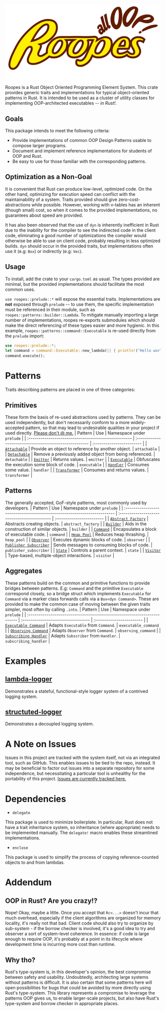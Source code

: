 ![roopes project logo](promo/Logo.svg)

Roopes is a Rust Object Oriented Programming Element System.
This crate provides generic traits and implementations for typical object-oriented patterns in Rust.
It is intended to be used as a cluster of utility classes for implementing OOP-architected executables -- *in Rust!*.

## Goals
This package intends to meet the following criteria:

- Provide implementations of common OOP Design Patterns usable to compose larger programs.
- Document and implement reference implementations for students of OOP and Rust.
- Be easy to use for those familiar with the corresponding patterns.

## Optimization as a Non-Goal
It is convenient that Rust can produce low-level, optimized code.
On the other hand, optimizing for execution speed can conflict with the maintainability of a system.
Traits provided should give zero-cost-abstractions while possible.
However, working with v-tables has an inherent (though small) cost, so when it comes to the provided implementations, no guarantees about speed are provided.

It has also been observed that the use of `dyn` is inherently inefficient in Rust due to the inability for the compiler to see the indirected code in the client code, eliminating a good number of optimizations the compiler would otherwise be able to use on client code, probably resulting in less optimized builds.
`dyn` should occur in the provided traits, but implementations often use it (e.g: `Box`) or indirectly (e.g: `Vec`).

## Usage
To install, add the crate to your `cargo.toml` as usual.
The types provided are minimal, but the provided implementations should facilitate the most common uses.

`use roopes::prelude::*` will expose the essential traits.
Implementations are **not** exposed through `prelude` -- to use them, the specific implementation must be referenced in their module, such as `roopes::patterns::builder::Lambda`.
To mitigate manually importing a large number of implementations, roopes re-exports submodules which should make the direct referencing of these types easier and more hygienic.
In this example, `roopes::patterns::command::Executable` is re-used directly from the `prelude` import:
``` rust
use roopes::prelude::*;
let command = command::Executable::new_lambda(|| { println!("Hello world!"); }.into());
command.execute();
```

# Patterns
Traits describing patterns are placed in one of three categories:

## Primitives
These form the basis of re-used abstractions used by patterns.
They can be used independently, but don't necessarily conform to a more widely-accepted pattern, so that may lead to undesirable qualities in your project if used directly.
[Please don't @ me.](https://en.wikipedia.org/wiki/Greenspun%27s_tenth_rule)
| Pattern                                               | Use                                                     | Namespace under `prelude` |
| :---------------------------------------------------- | :------------------------------------------------------ | :------------------------ |
| [`Attachable`](./roopes_primitives/src/attachable/)   | Provide an object to reference by another object.       | `attachable`              |
| [`Detachable`](./roopes_primitives/src/detachable/)   | Remove a previously added object from being referenced. | `detachable`              |
| [`Emitter`](./roopes_primitives/src/emitter/)         | Returns values.                                         | `emitter`                 |
| [`Executable`](./roopes_primitives/src/executable/)   | Obfuscates the execution some block of code.            | `executable`              |
| [`Handler`](./roopes_primitives/src/handler/)         | Consumes some value.                                    | `handler`                 |
| [`Transformer`](./roopes_primitives/src/transformer/) | Consumes and returns values.                            | `transformer`             |

## Patterns
The generally accepted, GoF-style patterns, most commonly used by developers.
| Pattern                                                                   | Use                                          | Namespace under `prelude` |
| :------------------------------------------------------------------------ | :------------------------------------------- | :------------------------ |
| [`Abstract Factory`](./roopes_lib/src/patterns/abstract_factory/)         | Abstracts creating objects.                  | `abstract_factory`        |
| [`Builder`](./ropes_derive/src/builder/)                                  | Aids in the construction of similar objects. | `builder`                 |
| [`Command`](./roopes_lib/src/patterns/command/)                           | Encapsulates a block of executable code.     | `command`                 |
| [`Heap Pool`](./roopes_lib/src/patterns/heap_pool/)                       | Reduces heap thrashing.                      | `heap_pool`               |
| [`Observer`](./roopes_lib/src/patterns/observer/)                         | Executes dynamic blocks of code.             | `observer`                |
| [`Publisher Subscriber`](./roopes_lib/src/patterns/publisher_subscriber/) | Sends messages to consuming blocks of code.  | `publisher_subscriber`    |
| [`State`](./roopes_lib/src/patterns/state/)                               | Controls a parent context.                   | `state`                   |
| [`Visitor`](./roopes_lib/src/patterns/visitor/)                           | Type-based, multiple-object interactions.    | `visitor`                 |

## Aggregates
These patterns build on the common and primitive functions to provide bridges between patterns.
E.g: `Command` and the primitive `Executable` correspond closely, so a bridge struct which implements `Executable` for `Command` via a marker class forwards calls via a `Box<dyn Command>`.
These are provided to make the common case of moving between the given traits simpler, most often by calling `.into`.
| Pattern                                                                   | Use                                 | Namespace under `prelude` |
| :------------------------------------------------------------------------ | :---------------------------------- | :------------------------ |
| [`Executable Command`](./roopes_lib/src/aggregates/executable_command/)   | Adapts `Executable` from `Command`. | `executable_command`      |
| [`Observing Command`](./roopes_lib/src/aggregates/observing_command/)     | Adapts `Observer` from `Command`.   | `observing_command`       |
| [`Subscribing Handler`](./roopes_lib/src/aggregates/subscribing_handler/) | Adapts `Subscriber` from `Handler`. | `subscribing_handler`     |

# Examples
## [lambda-logger](./roopes_examples/lambda-logger/)
Demonstrates a stateful, functional-style logger system of a contrived logging system.

## [structuted-logger](./roopes_examples/structured-logger/)
Demonstrates a decoupled logging system.

# A Note on Issues
Issues in this project are tracked with the system itself, not via an integrated tool, such as GitHub.
This enables issues to be tied to the repo, instead.
It may be beneficial to factor out issues into a separate repository for some independence, but necessitating a particular tool is unhealthy for the portability of this project.
[Issues are currently tracked here.](./issues.md)

# Dependencies
- `delegate`

This package is used to minimize boilerplate.
In particular, Rust does not have a trait inheritance system, so inheritance (where appropriate) needs to be implemented manually.
The `delegate!` macro enables these streamlined implementations.

- `enclose`

This package is used to simplify the process of copying reference-counted objects to and from lambdas.

# Addendum
## OOP in Rust?  Are you crazy!?
Nope!
Okay, maybe a little.
Once you accept that `Rc<...>` doesn't incur that much overhead, especially if the client algorithms are organized for memory locality, it's really not that bad.
Client code should also try to organize by sub-system - if the borrow checker is involved, it's a good idea to try and observer a sort of system-level coherence.
In essence: if code is large enough to require OOP, it's probably at a point in its lifecycle where development time is incurring more cost than runtime.

## Why tho?
Rust's type-system is, in this developer's opinion, the best compromise between safety and usability.
Undoubtedly, architecting large systems without patterns is difficult.
It is also certain that some patterns here will open possibilities for bugs that could be avoided by more directly using Rust's type-system.
This library represents a compromise to leverage the patterns OOP gives us, to enable larger-scale projects, but also have Rust's type-system and borrow checker in appropriate places.